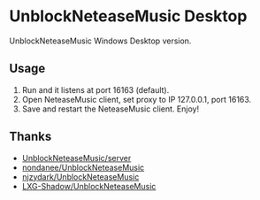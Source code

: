 # UnblockNeteaseMusic Desktop

UnblockNeteaseMusic Windows Desktop version.

## Usage
1. Run and it listens at port 16163 (default).
2. Open NeteaseMusic client, set proxy to IP 127.0.0.1, port 16163.
3. Save and restart the NeteaseMusic client. Enjoy!

## Thanks
* [UnblockNeteaseMusic/server](https://github.com/UnblockNeteaseMusic/server)
* [nondanee/UnblockNeteaseMusic](https://github.com/nondanee/UnblockNeteaseMusic)
* [njzydark/UnblockNeteaseMusic](https://github.com/njzydark/UnblockNeteaseMusic)
* [LXG-Shadow/UnblockNeteaseMusic](https://github.com/LXG-Shadow/UnblockNeteaseMusic)